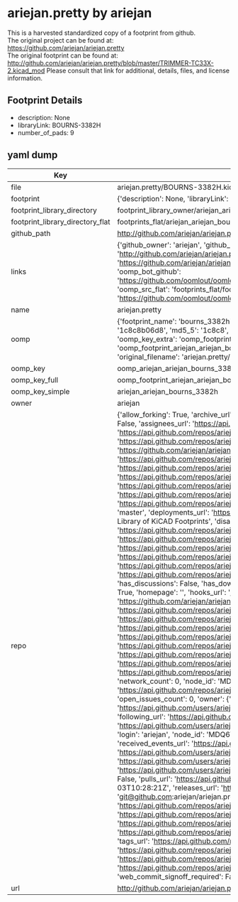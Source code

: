 # ariejan.pretty by ariejan  
This is a harvested standardized copy of a footprint from github.  
The original project can be found at:  
https://github.com/ariejan/ariejan.pretty  
The original footprint can be found at:
http://github.com/ariejan/ariejan.pretty/blob/master/TRIMMER-TC33X-2.kicad_mod
Please consult that link for additional, details, files, and license information.  
## Footprint Details
* description: None  
* libraryLink: BOURNS-3382H  
* number_of_pads: 9  
## yaml dump  
| Key | Value |  
| --- | --- |  
| file | ariejan.pretty/BOURNS-3382H.kicad_mod |  
| footprint | {'description': None, 'libraryLink': 'BOURNS-3382H', 'number_of_pads': 9} |  
| footprint_library_directory | footprint_library_owner/ariejan_ariejan.pretty |  
| footprint_library_directory_flat | footprints_flat/ariejan_ariejan_bourns_3382h/working |  
| github_path | http://github.com/ariejan/ariejan.pretty/blob/master/BOURNS-3382H.kicad_mod |  
| links | {'github_owner': 'ariejan', 'github_repo_name': 'ariejan.pretty', 'github_src': 'http://github.com/ariejan/ariejan.pretty/blob/master/TRIMMER-TC33X-2.kicad_mod', 'github_src_repo': 'https://github.com/ariejan/ariejan.pretty', 'oomp_bot': 'footprints/ariejan_ariejan_bourns_3382h/working', 'oomp_bot_github': 'https://github.com/oomlout/oomlout_oomp_footprint_bot/tree/main/footprints/ariejan_ariejan_bourns_3382h/working', 'oomp_src_flat': 'footprints_flat/footprints_flat/ariejan_ariejan_bourns_3382h/working', 'oomp_src_flat_github': 'https://github.com/oomlout/oomlout_oomp_footprint_src/tree/main/footprints_flat/ariejan_ariejan_bourns_3382h/working'} |  
| name | ariejan.pretty |  
| oomp | {'footprint_name': 'bourns_3382h', 'library_name': 'ariejan', 'md5': '1c8c8b06d8befa3874304cc8ad34a259', 'md5_10': '1c8c8b06d8', 'md5_5': '1c8c8', 'md5_6': '1c8c8b', 'oomp_key': 'oomp_ariejan_ariejan_bourns_3382h', 'oomp_key_extra': 'oomp_footprint_ariejan_ariejan_bourns_3382h', 'oomp_key_full': 'oomp_footprint_ariejan_ariejan_bourns_3382h_1c8c8b', 'oomp_key_simple': 'ariejan_ariejan_bourns_3382h', 'original_filename': 'ariejan.pretty/BOURNS-3382H.kicad_mod', 'owner_name': 'ariejan'} |  
| oomp_key | oomp_ariejan_ariejan_bourns_3382h |  
| oomp_key_full | oomp_footprint_ariejan_ariejan_bourns_3382h |  
| oomp_key_simple | ariejan_ariejan_bourns_3382h |  
| owner | ariejan |  
| repo | {'allow_forking': True, 'archive_url': 'https://api.github.com/repos/ariejan/ariejan.pretty/{archive_format}{/ref}', 'archived': False, 'assignees_url': 'https://api.github.com/repos/ariejan/ariejan.pretty/assignees{/user}', 'blobs_url': 'https://api.github.com/repos/ariejan/ariejan.pretty/git/blobs{/sha}', 'branches_url': 'https://api.github.com/repos/ariejan/ariejan.pretty/branches{/branch}', 'clone_url': 'https://github.com/ariejan/ariejan.pretty.git', 'collaborators_url': 'https://api.github.com/repos/ariejan/ariejan.pretty/collaborators{/collaborator}', 'comments_url': 'https://api.github.com/repos/ariejan/ariejan.pretty/comments{/number}', 'commits_url': 'https://api.github.com/repos/ariejan/ariejan.pretty/commits{/sha}', 'compare_url': 'https://api.github.com/repos/ariejan/ariejan.pretty/compare/{base}...{head}', 'contents_url': 'https://api.github.com/repos/ariejan/ariejan.pretty/contents/{+path}', 'contributors_url': 'https://api.github.com/repos/ariejan/ariejan.pretty/contributors', 'created_at': '2015-03-12T19:10:48Z', 'default_branch': 'master', 'deployments_url': 'https://api.github.com/repos/ariejan/ariejan.pretty/deployments', 'description': 'Personal Library of KiCAD Footprints', 'disabled': False, 'downloads_url': 'https://api.github.com/repos/ariejan/ariejan.pretty/downloads', 'events_url': 'https://api.github.com/repos/ariejan/ariejan.pretty/events', 'fork': False, 'forks': 0, 'forks_count': 0, 'forks_url': 'https://api.github.com/repos/ariejan/ariejan.pretty/forks', 'full_name': 'ariejan/ariejan.pretty', 'git_commits_url': 'https://api.github.com/repos/ariejan/ariejan.pretty/git/commits{/sha}', 'git_refs_url': 'https://api.github.com/repos/ariejan/ariejan.pretty/git/refs{/sha}', 'git_tags_url': 'https://api.github.com/repos/ariejan/ariejan.pretty/git/tags{/sha}', 'git_url': 'git://github.com/ariejan/ariejan.pretty.git', 'has_discussions': False, 'has_downloads': True, 'has_issues': True, 'has_pages': False, 'has_projects': True, 'has_wiki': True, 'homepage': '', 'hooks_url': 'https://api.github.com/repos/ariejan/ariejan.pretty/hooks', 'html_url': 'https://github.com/ariejan/ariejan.pretty', 'id': 32096669, 'is_template': False, 'issue_comment_url': 'https://api.github.com/repos/ariejan/ariejan.pretty/issues/comments{/number}', 'issue_events_url': 'https://api.github.com/repos/ariejan/ariejan.pretty/issues/events{/number}', 'issues_url': 'https://api.github.com/repos/ariejan/ariejan.pretty/issues{/number}', 'keys_url': 'https://api.github.com/repos/ariejan/ariejan.pretty/keys{/key_id}', 'labels_url': 'https://api.github.com/repos/ariejan/ariejan.pretty/labels{/name}', 'language': None, 'languages_url': 'https://api.github.com/repos/ariejan/ariejan.pretty/languages', 'license': None, 'merges_url': 'https://api.github.com/repos/ariejan/ariejan.pretty/merges', 'milestones_url': 'https://api.github.com/repos/ariejan/ariejan.pretty/milestones{/number}', 'mirror_url': None, 'name': 'ariejan.pretty', 'network_count': 0, 'node_id': 'MDEwOlJlcG9zaXRvcnkzMjA5NjY2OQ==', 'notifications_url': 'https://api.github.com/repos/ariejan/ariejan.pretty/notifications{?since,all,participating}', 'open_issues': 0, 'open_issues_count': 0, 'owner': {'avatar_url': 'https://avatars.githubusercontent.com/u/1913?v=4', 'events_url': 'https://api.github.com/users/ariejan/events{/privacy}', 'followers_url': 'https://api.github.com/users/ariejan/followers', 'following_url': 'https://api.github.com/users/ariejan/following{/other_user}', 'gists_url': 'https://api.github.com/users/ariejan/gists{/gist_id}', 'gravatar_id': '', 'html_url': 'https://github.com/ariejan', 'id': 1913, 'login': 'ariejan', 'node_id': 'MDQ6VXNlcjE5MTM=', 'organizations_url': 'https://api.github.com/users/ariejan/orgs', 'received_events_url': 'https://api.github.com/users/ariejan/received_events', 'repos_url': 'https://api.github.com/users/ariejan/repos', 'site_admin': False, 'starred_url': 'https://api.github.com/users/ariejan/starred{/owner}{/repo}', 'subscriptions_url': 'https://api.github.com/users/ariejan/subscriptions', 'type': 'User', 'url': 'https://api.github.com/users/ariejan'}, 'private': False, 'pulls_url': 'https://api.github.com/repos/ariejan/ariejan.pretty/pulls{/number}', 'pushed_at': '2015-11-03T10:28:21Z', 'releases_url': 'https://api.github.com/repos/ariejan/ariejan.pretty/releases{/id}', 'size': 272, 'ssh_url': 'git@github.com:ariejan/ariejan.pretty.git', 'stargazers_count': 1, 'stargazers_url': 'https://api.github.com/repos/ariejan/ariejan.pretty/stargazers', 'statuses_url': 'https://api.github.com/repos/ariejan/ariejan.pretty/statuses/{sha}', 'subscribers_count': 2, 'subscribers_url': 'https://api.github.com/repos/ariejan/ariejan.pretty/subscribers', 'subscription_url': 'https://api.github.com/repos/ariejan/ariejan.pretty/subscription', 'svn_url': 'https://github.com/ariejan/ariejan.pretty', 'tags_url': 'https://api.github.com/repos/ariejan/ariejan.pretty/tags', 'teams_url': 'https://api.github.com/repos/ariejan/ariejan.pretty/teams', 'temp_clone_token': None, 'topics': [], 'trees_url': 'https://api.github.com/repos/ariejan/ariejan.pretty/git/trees{/sha}', 'updated_at': '2018-08-07T07:26:37Z', 'url': 'https://api.github.com/repos/ariejan/ariejan.pretty', 'visibility': 'public', 'watchers': 1, 'watchers_count': 1, 'web_commit_signoff_required': False} |  
| url | http://github.com/ariejan/ariejan.pretty |  

